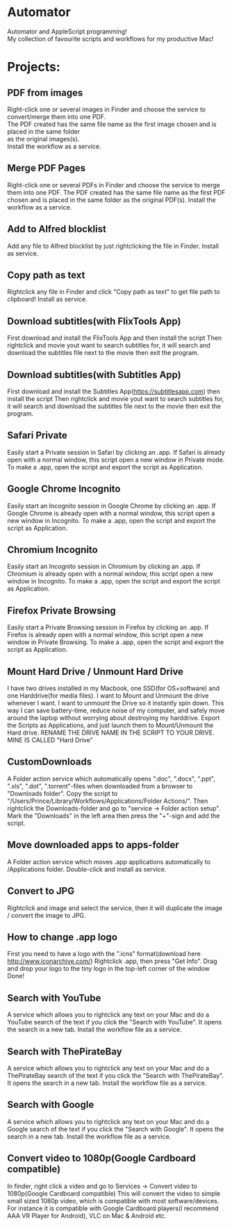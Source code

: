 Automator
=========

Automator and AppleScript programming!  
My collection of favourite scripts and workflows for my productive Mac!  

# Projects:

## PDF from images
Right-click one or several images in Finder and choose the service to convert/merge them into one PDF.  
The PDF created has the same file name as the first image chosen and is placed in the same folder  
as the original images(s).  
Install the workflow as a service.  

## Merge PDF Pages
Right-click one or several PDFs in Finder and choose the service to merge them into one PDF.
The PDF created has the same file name as the first PDF chosen and is placed in the same folder
as the original PDF(s).
Install the workflow as a service.

## Add to Alfred blocklist
Add any file to Alfred blocklist by just rightclicking the file in Finder.
Install as service.

## Copy path as text
Rightclick any file in Finder and click "Copy path as text" to get file path to clipboard! Install as service.

## Download subtitles(with FlixTools App)
First download and install the FlixTools App and then install the script
Then rightclick and movie yout want to search subtitles for, it will search and 
download the subtitles file next to the movie then exit the program.

## Download subtitles(with Subtitles App)
First download and install the Subtitles App(https://subtitlesapp.com) then install the script
Then rightclick and movie yout want to search subtitles for, it will search and 
download the subtitles file next to the movie then exit the program.

## Safari Private
Easily start a Private session in Safari by clicking an .app.
If Safari is already open with a normal window, this script open a new window in Private mode.
To make a .app, open the script and export the script as Application. 

## Google Chrome Incognito
Easily start an Incognito session in Google Chrome by clicking an .app.
If Google Chrome is already open with a normal window, this script open a new window in Incognito.
To make a .app, open the script and export the script as Application. 

## Chromium Incognito
Easily start an Incognito session in Chromium by clicking an .app.
If Chromium is already open with a normal window, this script open a new window in Incognito.
To make a .app, open the script and export the script as Application. 

## Firefox Private Browsing
Easily start a Private Browsing session in Firefox by clicking an .app.
If Firefox is already open with a normal window, this script open a new window in Private Browsing.
To make a .app, open the script and export the script as Application. 

## Mount Hard Drive / Unmount Hard Drive
I have two drives installed in my Macbook, one SSD(for OS+software) and one Harddrive(for media files).
I want to Mount and Unmount the drive whenever I want. I want to unmount the Drive so it instantly spin down. This way I can save battery-time, reduce noise of my computer, and safely move around the laptop without worrying about destroying my harddrive.
Export the Scripts as Applications, and just launch them to Mount/Unmount the Hard drive.
RENAME THE DRIVE NAME IN THE SCRIPT TO YOUR DRIVE. MINE IS CALLED "Hard Drive"

## CustomDownloads
A Folder action service which automatically opens ".doc", ".docx", ".ppt", ".xls", ".dot", ".torrent"-files when downloaded from a browser to "Downloads folder".
Copy the script to "/Users/Prince/Library/Workflows/Applications/Folder Actions/".
Then rightclick the Downloads-folder and go to "service -> Folder action setup".
Mark the "Downloads" in the left area then press the "+"-sign and add the script.

## Move downloaded apps to apps-folder
A Folder action service which moves .app applications automatically to /Applications folder.
Double-click and install as service.

## Convert to JPG
Rightclick and image and select the service, then it will duplicate the image /
convert the image to JPG.

## How to change .app logo
First you need to have a logo with the ".icns" format(download here http://www.iconarchive.com/)
Rightclick .app, then press "Get Info".
Drag and drop your logo to the tiny logo in the top-left corner of the window
Done!

## Search with YouTube
A service which allows you to rightclick any text on your Mac and do a YouTube search of the text if you click the "Search with YouTube".
It opens the search in a new tab.
Install the workflow file as a service.

## Search with ThePirateBay
A service which allows you to rightclick any text on your Mac and do a ThePirateBay search of the text if you click the "Search with ThePirateBay".
It opens the search in a new tab.
Install the workflow file as a service.

## Search with Google
A service which allows you to rightclick any text on your Mac and do a Google search of the text if you click the "Search with Google".
It opens the search in a new tab.
Install the workflow file as a service.

## Convert video to 1080p(Google Cardboard compatible)
In finder, right click a video and go to Services -> Convert video to 1080p(Google Cardboard compatible)
This will convert the video to simple small sized 1080p video, which is compatible with most software/devices.
For instance it is compatible with Google Cardboard players(I recommend AAA VR Player for Android), VLC on Mac & Android etc.